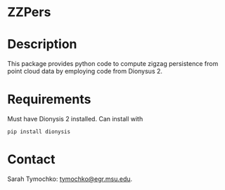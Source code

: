 # ZZPers


Description
===========

This package provides python code to compute zigzag persistence from point cloud data by employing code from Dionysus 2. 

Requirements
============

Must have Dionysis 2 installed. Can install with 

```pip install dionysis```

Contact
=============
Sarah Tymochko: [tymochko@egr.msu.edu](mailto:tymochko@egr.msu.edu).